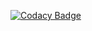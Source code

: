 [![Codacy Badge](https://app.codacy.com/project/badge/Grade/e0d7e2cc1784407a86960ba9732d3aaa)](https://app.codacy.com/gh/osachin964/Login-Page-using-Copilot/dashboard?utm_source=gh&utm_medium=referral&utm_content=&utm_campaign=Badge_grade)
